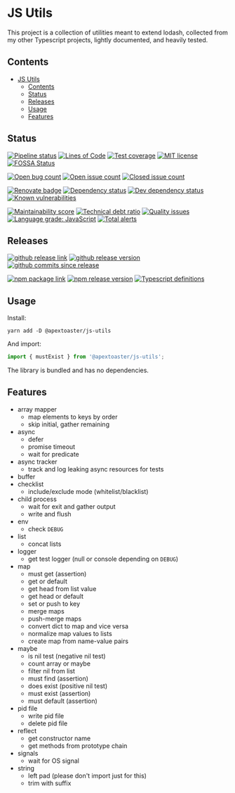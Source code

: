 # JS Utils

This project is a collection of utilities meant to extend lodash, collected from my
other Typescript projects, lightly documented, and heavily tested.

## Contents

- [JS Utils](#js-utils)
  - [Contents](#contents)
  - [Status](#status)
  - [Releases](#releases)
  - [Usage](#usage)
  - [Features](#features)

## Status

[![Pipeline status](https://img.shields.io/gitlab/pipeline/ssube/js-utils.svg?gitlab_url=https%3A%2F%2Fgit.apextoaster.com&logo=gitlab)](https://git.apextoaster.com/ssube/js-utils/commits/master)
[![Lines of Code](https://sonarcloud.io/api/project_badges/measure?project=ssube_js-utils&metric=ncloc)](https://sonarcloud.io/dashboard?id=ssube_js-utils)
[![Test coverage](https://codecov.io/gh/ssube/js-utils/branch/master/graph/badge.svg)](https://codecov.io/gh/ssube/js-utils)
[![MIT license](https://img.shields.io/github/license/ssube/js-utils.svg)](https://github.com/ssube/js-utils/blob/master/LICENSE.md)
[![FOSSA Status](https://app.fossa.com/api/projects/git%2Bgithub.com%2Fssube%2Fjs-utils.svg?type=shield)](https://app.fossa.com/projects/git%2Bgithub.com%2Fssube%2Fjs-utils?ref=badge_shield)

[![Open bug count](https://img.shields.io/github/issues-raw/ssube/js-utils/type-bug.svg)](https://github.com/ssube/js-utils/issues?q=is%3Aopen+is%3Aissue+label%3Atype%2Fbug)
[![Open issue count](https://img.shields.io/github/issues-raw/ssube/js-utils.svg)](https://github.com/ssube/js-utils/issues?q=is%3Aopen+is%3Aissue)
[![Closed issue count](https://img.shields.io/github/issues-closed-raw/ssube/js-utils.svg)](https://github.com/ssube/js-utils/issues?q=is%3Aissue+is%3Aclosed)

[![Renovate badge](https://badges.renovateapi.com/github/ssube/js-utils)](https://renovatebot.com)
[![Dependency status](https://img.shields.io/david/ssube/js-utils.svg)](https://david-dm.org/ssube/js-utils)
[![Dev dependency status](https://img.shields.io/david/dev/ssube/js-utils.svg)](https://david-dm.org/ssube/js-utils?type=dev)
[![Known vulnerabilities](https://snyk.io/test/github/ssube/js-utils/badge.svg)](https://snyk.io/test/github/ssube/js-utils)

[![Maintainability score](https://api.codeclimate.com/v1/badges/2cb00161d1eaa63cf7c6/maintainability)](https://codeclimate.com/github/ssube/js-utils/maintainability)
[![Technical debt ratio](https://img.shields.io/codeclimate/tech-debt/ssube/js-utils.svg)](https://codeclimate.com/github/ssube/js-utils/trends/technical_debt)
[![Quality issues](https://img.shields.io/codeclimate/issues/ssube/js-utils.svg)](https://codeclimate.com/github/ssube/js-utils/issues)
[![Language grade: JavaScript](https://img.shields.io/lgtm/grade/javascript/g/ssube/js-utils.svg?logo=lgtm)](https://lgtm.com/projects/g/ssube/js-utils/context:javascript)
[![Total alerts](https://img.shields.io/lgtm/alerts/g/ssube/js-utils.svg)](https://lgtm.com/projects/g/ssube/js-utils/alerts/)

## Releases

[![github release link](https://img.shields.io/badge/github-release-blue?logo=github)](https://github.com/ssube/js-utils/releases)
[![github release version](https://img.shields.io/github/tag/ssube/js-utils.svg)](https://github.com/ssube/js-utils/releases)
[![github commits since release](https://img.shields.io/github/commits-since/ssube/js-utils/v0.1.6.svg)](https://github.com/ssube/js-utils/compare/v0.1.6...master)

[![npm package link](https://img.shields.io/badge/npm-package-blue?logo=npm)](https://www.npmjs.com/package/@apextoaster/js-utils)
[![npm release version](https://img.shields.io/npm/v/@apextoaster/js-utils.svg)](https://www.npmjs.com/package/@apextoaster/js-utils)
[![Typescript definitions](https://img.shields.io/npm/types/@apextoaster/js-utils.svg)](https://www.npmjs.com/package/@apextoaster/js-utils)

## Usage

Install:

```shell
yarn add -D @apextoaster/js-utils
```

And import:

```typescript
import { mustExist } from '@apextoaster/js-utils';
```

The library is bundled and has no dependencies.

## Features

- array mapper
  - map elements to keys by order
  - skip initial, gather remaining
- async
  - defer
  - promise timeout
  - wait for predicate
- async tracker
  - track and log leaking async resources for tests
- buffer
- checklist
  - include/exclude mode (whitelist/blacklist)
- child process
  - wait for exit and gather output
  - write and flush
- env
  - check `DEBUG`
- list
  - concat lists
- logger
  - get test logger (null or console depending on `DEBUG`)
- map
  - must get (assertion)
  - get or default
  - get head from list value
  - get head or default
  - set or push to key
  - merge maps
  - push-merge maps
  - convert dict to map and vice versa
  - normalize map values to lists
  - create map from name-value pairs
- maybe
  - is nil test (negative nil test)
  - count array or maybe
  - filter nil from list
  - must find (assertion)
  - does exist (positive nil test)
  - must exist (assertion)
  - must default (assertion)
- pid file
  - write pid file
  - delete pid file
- reflect
  - get constructor name
  - get methods from prototype chain
- signals
  - wait for OS signal
- string
  - left pad (please don't import just for this)
  - trim with suffix

